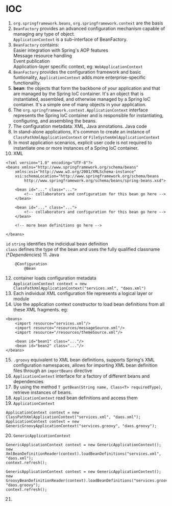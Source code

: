 # IOC
1. `org.springframework.beans`, `org.springframework.context` are the basis
2. `BeanFactory` provides an advanced configuration mechanism capable of managing any type of object.  
`ApplicationContext` is a sub-interface of BeanFactory.
3. `BeanFactory` contains:  
    Easier integration with Spring's AOP features  
    Message resource handling  
    Event publication  
    Application-layer specific context, eg: `WebApplicationContext`
4. `BeanFactory` provides the configuration framework and basic funtionality, `ApplicationContext` adds more enterprise-specific functionality.
5. **bean**: the objects that form the backbone of your application and that are managed by the Spring IoC container. It's an object that is instantiated, assembled, and otherwise managed by a Spring IoC container. It's a simple one of many objects in your application.
6. The `org.springframework.context.ApplicationContext` interface represents the Spring IoC container and is responsible for instantiating, configuring, and assembling the beans.
7. The configuration metadata: XML, Java annotations. Java code
8. In stand-alone applications, it's common to create an instance of `ClassPathXmlApplicationContext` or `FileSystemXmlApplicationContext`
9. In most application scenarios, explicit user code is not required to instantiate one or more instances of a Spring IoC container.
10. XML  
```
<?xml version="1.0" encoding="UTF-8"?>
<beans xmlns="http://www.springframework.org/schema/beans"
    xmlns:xsi="http://www.w3.org/2001/XMLSchema-instance"
    xsi:schemaLocation="http://www.springframework.org/schema/beans
        http://www.springframework.org/schema/beans/spring-beans.xsd">

    <bean id="..." class="...">   
        <!-- collaborators and configuration for this bean go here -->
    </bean>

    <bean id="..." class="...">
        <!-- collaborators and configuration for this bean go here -->
    </bean>

    <!-- more bean definitions go here -->

</beans>
```  
`id` `string` identifies the indicidual bean definition  
`class` defines the type of the bean and uses the fully qualified classname  
(**Dependencies*) 
11. Java
```
    @Configuration
        @Bean
```
12. container loads configuration metadata  
`ApplicationContext context = new ClassPathXmlApplicationContext("services.xml", "daos.xml")`
13. Each individual XML configuration file represents a logical layer or module
14. Use the application context constructor to load bean definitions from all these XML fragments. eg:  
```
<beans>
    <import resource="services.xml"/>
    <import resource="resources/messageSource.xml"/>
    <import resource="/resources/themeSource.xml"/>

    <bean id="bean1" class="..."/>
    <bean id="bean2" class="..."/>
</beans>
```
15. `.groovy` equivalent to XML bean definitions, supports Spring's XML configuration namespaces, allows for importing XML bean definition files through an `importBeans` directive
16. `ApplicationContext` interface for a factory of different beans and dependencies
17. By using the method `T getBean(String name, Class<T> requiredType)`, retrieve instances of beans.
18. `ApplicationContext` read bean definitions and access them
19. `ApplicationContext`
```
ApplicationContext context = new ClassPathXmlApplicationContext("services.xml", "daos.xml");
ApplicationContext context = new GenericGroovyApplicationContext("services.groovy", "daos.groovy");
```
20. `GenericApplicationContext`
```
GenericApplicationContext context = new GenericApplicationContext();
new XmlBeanDefinitionReader(context).loadBeanDefinitions("services.xml", "daos.xml");
context.refresh();

GenericApplicationContext context = new GenericApplicationContext();
new GroovyBeanDefinitionReader(context).loadBeanDefinitions("services.groovy", "daos.groovy");
context.refresh();
```
21. 